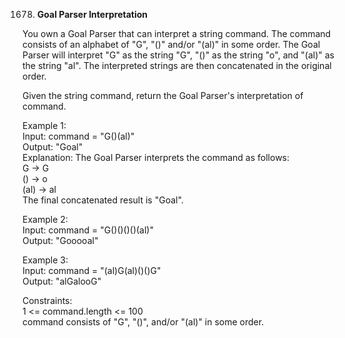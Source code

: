 1678. **Goal Parser Interpretation**

You own a Goal Parser that can interpret a string command. The command consists of an alphabet of "G", "()" and/or "(al)" in some order. The Goal Parser will interpret "G" as the string "G", "()" as the string "o", and "(al)" as the string "al". The interpreted strings are then concatenated in the original order.<br>

Given the string command, return the Goal Parser's interpretation of command.<br>

Example 1:<br>
Input: command = "G()(al)"<br>
Output: "Goal"<br>
Explanation: The Goal Parser interprets the command as follows:<br>
G -> G<br>
() -> o<br>
(al) -> al<br>
The final concatenated result is "Goal".<br>

Example 2:<br>
Input: command = "G()()()()(al)"<br>
Output: "Gooooal"<br>

Example 3:<br>
Input: command = "(al)G(al)()()G"<br>
Output: "alGalooG"<br>

Constraints:<br>
1 <= command.length <= 100<br>
command consists of "G", "()", and/or "(al)" in some order.

